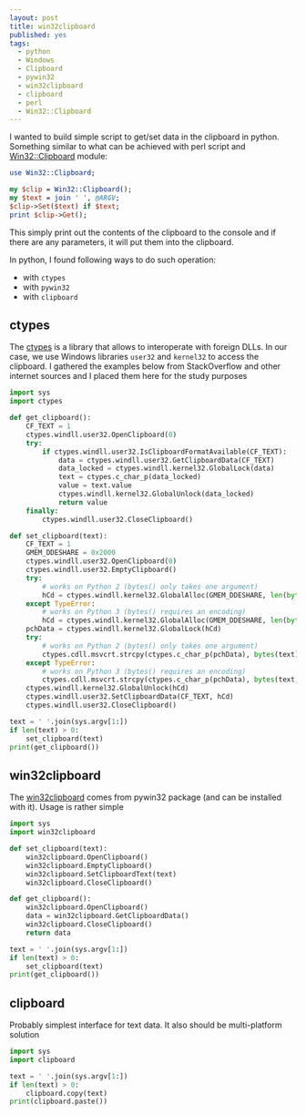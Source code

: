 ```yaml
---
layout: post
title: win32clipboard
published: yes
tags:
  - python
  - Windows
  - Clipboard
  - pywin32
  - win32clipboard
  - clipboard
  - perl
  - Win32::Clipboard
---
```

I wanted to build simple script to get/set data in the clipboard in python. Something similar to what can be achieved with perl script and [Win32::Clipboard][1] module:

```perl
use Win32::Clipboard;

my $clip = Win32::Clipboard();
my $text = join ' ', @ARGV;
$clip->Set($text) if $text;
print $clip->Get();
```

This simply print out the contents of the clipboard to the console and if there are any parameters, it will put them into the clipboard.

In python, I found following ways to do such operation:

 - with `ctypes`
 - with `pywin32`
 - with `clipboard`

## ctypes

The [ctypes][2] is a library that allows to interoperate with foreign DLLs. In our case, we use Windows libraries `user32` and `kernel32` to access the clipboard. I gathered the examples below from StackOverflow and other internet sources and I placed them here for the study purposes

```python
import sys
import ctypes

def get_clipboard():
    CF_TEXT = 1
    ctypes.windll.user32.OpenClipboard(0)
    try:
        if ctypes.windll.user32.IsClipboardFormatAvailable(CF_TEXT):
            data = ctypes.windll.user32.GetClipboardData(CF_TEXT)
            data_locked = ctypes.windll.kernel32.GlobalLock(data)
            text = ctypes.c_char_p(data_locked)
            value = text.value
            ctypes.windll.kernel32.GlobalUnlock(data_locked)
            return value
    finally:
        ctypes.windll.user32.CloseClipboard()

def set_clipboard(text):
    CF_TEXT = 1
    GMEM_DDESHARE = 0x2000
    ctypes.windll.user32.OpenClipboard(0)
    ctypes.windll.user32.EmptyClipboard()
    try:
        # works on Python 2 (bytes() only takes one argument)
        hCd = ctypes.windll.kernel32.GlobalAlloc(GMEM_DDESHARE, len(bytes(text))+1)
    except TypeError:
        # works on Python 3 (bytes() requires an encoding)
        hCd = ctypes.windll.kernel32.GlobalAlloc(GMEM_DDESHARE, len(bytes(text, 'ascii'))+1)
    pchData = ctypes.windll.kernel32.GlobalLock(hCd)
    try:
        # works on Python 2 (bytes() only takes one argument)
        ctypes.cdll.msvcrt.strcpy(ctypes.c_char_p(pchData), bytes(text))
    except TypeError:
        # works on Python 3 (bytes() requires an encoding)
        ctypes.cdll.msvcrt.strcpy(ctypes.c_char_p(pchData), bytes(text, 'ascii'))
    ctypes.windll.kernel32.GlobalUnlock(hCd)
    ctypes.windll.user32.SetClipboardData(CF_TEXT, hCd)
    ctypes.windll.user32.CloseClipboard()

text = ' '.join(sys.argv[1:])
if len(text) > 0:
    set_clipboard(text)
print(get_clipboard())
```

## win32clipboard

The [win32clipboard][3] comes from pywin32 package (and can be installed with it). Usage is rather simple

```python
import sys
import win32clipboard

def set_clipboard(text):
    win32clipboard.OpenClipboard()
    win32clipboard.EmptyClipboard()
    win32clipboard.SetClipboardText(text)
    win32clipboard.CloseClipboard()

def get_clipboard():
    win32clipboard.OpenClipboard()
    data = win32clipboard.GetClipboardData()
    win32clipboard.CloseClipboard()
    return data

text = ' '.join(sys.argv[1:])
if len(text) > 0:
    set_clipboard(text)
print(get_clipboard())
```

## clipboard

Probably simplest interface for text data. It also should be multi-platform solution

```python
import sys
import clipboard

text = ' '.join(sys.argv[1:])
if len(text) > 0:
    clipboard.copy(text)
print(clipboard.paste())
```

[1]: https://metacpan.org/pod/Win32::Clipboard
[2]: https://docs.python.org/3/library/ctypes.html
[3]: http://timgolden.me.uk/pywin32-docs/win32clipboard.html
